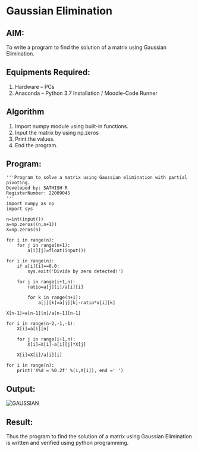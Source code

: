 # Gaussian Elimination

## AIM:
To write a program to find the solution of a matrix using Gaussian Elimination.

## Equipments Required:
1. Hardware – PCs
2. Anaconda – Python 3.7 Installation / Moodle-Code Runner

## Algorithm
1. Import numpy module using built-in functions.
2. Input the matrix by using np.zeros
3. Print the values. 
4. End the program.

## Program:
``` 
'''Program to solve a matrix using Gaussian elimination with partial pivoting.
Developed by: SATHISH R
RegisterNumber: 22009045
'''
import numpy as np
import sys

n=int(input())
a=np.zeros((n,n+1))
X=np.zeros(n)

for i in range(n):
    for j in range(n+1):
        a[i][j]=float(input())
        
for i in range(n):
    if a[i][i]==0.0:
        sys.exit('Divide by zero detected!')
        
    for j in range(i+1,n):
        ratio=a[j][i]/a[i][i]
        
        for k in range(n+1):
            a[j][k]=a[j][k]-ratio*a[i][k]
            
X[n-1]=a[n-1][n]/a[n-1][n-1]

for i in range(n-2,-1,-1):
    X[i]=a[i][n]
    
    for j in range(i+1,n):
        X[i]=X[i]-a[i][j]*X[j]
       
    X[i]=X[i]/a[i][i]
    
for i in range(n):
    print('X%d = %0.2f' %(i,X[i]), end =' ')

```

## Output:
![GAUSSIAN](https://user-images.githubusercontent.com/120574768/214043284-573744d5-96d1-48ed-beac-dd3a5c6d2f9c.png)


## Result:
Thus the program to find the solution of a matrix using Gaussian Elimination is written and verified using python programming.

